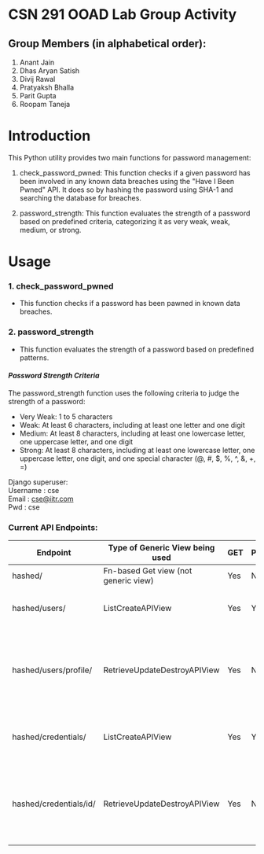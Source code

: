 # CSN 291 OOAD Lab Group Activity

## Group Members (in alphabetical order):

1. Anant Jain
2. Dhas Aryan Satish
3. Divij Rawal
4. Pratyaksh Bhalla
5. Parit Gupta
6. Roopam Taneja


# Introduction

This Python utility provides two main functions for password management:

   1. check_password_pwned: This function checks if a given password has been involved in any known data breaches using the "Have I Been Pwned" API. It does so by hashing the password using SHA-1 and searching the database for breaches.

2. password_strength: This function evaluates the strength  of a password based on predefined criteria,     categorizing it as very weak, weak, medium, or strong.

# Usage

### 1. check_password_pwned

* This function checks if a password has been pawned in known data breaches.

### 2. password_strength

* This function evaluates the strength of a password based on predefined patterns. 

#### *Password Strength Criteria*

The password_strength function uses the following criteria to judge the strength of a password:

*    Very Weak: 1 to 5 characters
*    Weak: At least 6 characters, including at least one letter and one digit
*    Medium: At least 8 characters, including at least one lowercase letter, one uppercase letter, and one digit
*    Strong: At least 8 characters, including at least one lowercase letter, one uppercase letter, one digit, and one special character (@, #, $, %, ^, &, +, =)


Django superuser:<br>
Username : cse<br>
Email : cse@iitr.com<br>
Pwd : cse

### Current API Endpoints:

| Endpoint               | Type of Generic View being used      | GET | POST | PUT | DELETE | Auth reqd | Desc                                                   |
| ---------------------- | ------------------------------------ | --- | ---- | --- | ------ | --------- | ------------------------------------------------------ |
| hashed/                | Fn-based Get view (not generic view) | Yes | NA   | NA  | NA     | No        | API root                                               |
| hashed/users/          | ListCreateAPIView                    | Yes | Yes  | NA  | NA     | No        | Show all users and add users                           |
| hashed/users/profile/  | RetrieveUpdateDestroyAPIView         | Yes | NA   | Yes | Yes    | Yes       | Show details of a particular user, update or delete it |
| hashed/credentials/    | ListCreateAPIView                    | Yes | Yes  | NA  | NA     | Yes       | Show all creds of a user and add creds                 |
| hashed/credentials/id/ | RetrieveUpdateDestroyAPIView         | Yes | NA   | Yes | Yes    | Yes       | Show details of a particular cred, update or delete it |
